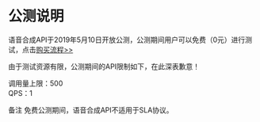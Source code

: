 # 公测说明

语音合成API于2019年5月10日开放公测，公测期间用户可以免费（0元）进行测试，点击[购买流程>>](http://neuhub.jd.com/ai/api/speech/tts)

由于测试资源有限，公测期间的API限制如下，在此深表歉意！

调用量上限：500   
QPS：1

备注
免费公测期间，语音合成API不适用于SLA协议。


